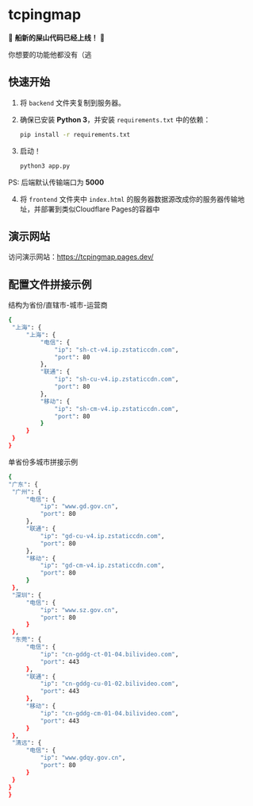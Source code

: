 # tcpingmap

🎉 **船新的屎山代码已经上线！** 🎉

你想要的功能他都没有（逃

## 快速开始

1. 将 `backend` 文件夹复制到服务器。
2. 确保已安装 **Python 3**，并安装 `requirements.txt` 中的依赖：
   
   ```bash
   pip install -r requirements.txt
3. 启动！
   ```bash
   python3 app.py
   
PS: 后端默认传输端口为 **5000**

4. 将 `frontend` 文件夹中 `index.html` 的服务器数据源改成你的服务器传输地址，并部署到类似Cloudflare Pages的容器中

## 演示网站
访问演示网站：https://tcpingmap.pages.dev/

## 配置文件拼接示例

结构为省份/直辖市-城市-运营商

   ```bash
{
    "上海": {
        "上海": {
            "电信": {
                "ip": "sh-ct-v4.ip.zstaticcdn.com",
                "port": 80
            },
            "联通": {
                "ip": "sh-cu-v4.ip.zstaticcdn.com",
                "port": 80
            },
            "移动": {
                "ip": "sh-cm-v4.ip.zstaticcdn.com",
                "port": 80
            }
        }
    }
}
```

单省份多城市拼接示例

   ```bash
{
"广东": {
    "广州": {
        "电信": {
            "ip": "www.gd.gov.cn",
            "port": 80
        },
        "联通": {
            "ip": "gd-cu-v4.ip.zstaticcdn.com",
            "port": 80
        },
        "移动": {
            "ip": "gd-cm-v4.ip.zstaticcdn.com",
            "port": 80
        }
    },
    "深圳": {
        "电信": {
            "ip": "www.sz.gov.cn",
            "port": 80
        }
    },
    "东莞": {
        "电信": {
            "ip": "cn-gddg-ct-01-04.bilivideo.com",
            "port": 443
        },
        "联通": {
            "ip": "cn-gddg-cu-01-02.bilivideo.com",
            "port": 443
        },
        "移动": {
            "ip": "cn-gddg-cm-01-04.bilivideo.com",
            "port": 443
        }
    },
    "清远": {
        "电信": {
            "ip": "www.gdqy.gov.cn",
            "port": 80
        }
    }
  }
}
```
